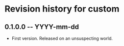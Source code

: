 # Revision history for custom

## 0.1.0.0 -- YYYY-mm-dd

* First version. Released on an unsuspecting world.
